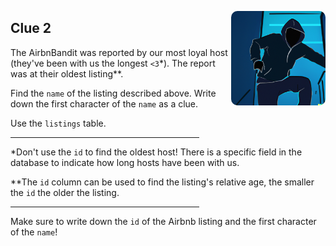 <p align="right">
  <img src="../www/md_imgs/person-in-hoodie.png" width="30%" style = "border-radius:10px" align="right">
</p>

<div width="60%">

## Clue 2

The AirbnBandit was reported by our most loyal host (they've been with us the longest `<3`\*).  The report was at their oldest listing\*\*.

Find the `name` of the listing described above.  Write down the first character of the `name` as a clue.

Use the `listings` table.

<hr align="left" width="60%">

\*Don't use the `id` to find the oldest host! There is a specific field in the database to indicate how long hosts have been with us.

\*\*The `id` column can be used to find the listing's relative age, the smaller the `id` the older the listing.

<hr align="left" width="60%">

Make sure to write down the `id` of the Airbnb listing and the first character of the `name`!

</div>